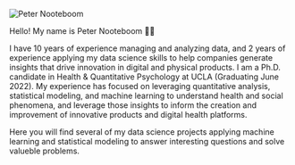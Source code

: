 ![Peter Nooteboom](https://i.imgur.com/YdfImzT.png)

Hello! My name is Peter Nooteboom 👋🏽

I have 10 years of experience managing and analyzing data, and 2 years of experience applying my data science skills to help companies generate insights that drive innovation in digital and physical products. I am a Ph.D. candidate in Health & Quantitative Psychology at UCLA (Graduating June 2022). My experience has focused on leveraging quantitative analysis, statistical modeling, and machine learning to understand health and social phenomena, and leverage those insights to inform the creation and improvement of innovative products and digital health platforms.

Here you will find several of my data science projects applying machine learning and statistical modeling to answer interesting questions and solve valueble problems. 
